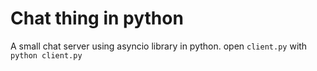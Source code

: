 # Chat thing in python

A small chat server using asyncio library in python.
open ```client.py``` with ```python client.py```
